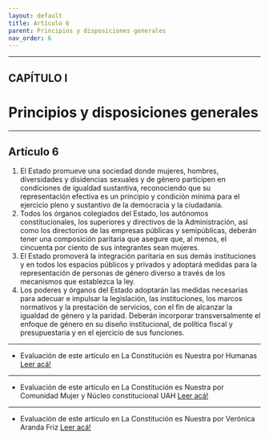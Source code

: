 ```yaml
---
layout: default
title: Artículo 6
parent: Principios y disposiciones generales
nav_order: 6
---
```


---

## CAPÍTULO I 
# Principios y disposiciones generales

---

## Artículo 6

1. El Estado promueve una sociedad donde mujeres, hombres, diversidades y disidencias sexuales y de género participen en condiciones de igualdad sustantiva, reconociendo que su representación efectiva es un principio y condición mínima para el ejercicio pleno y sustantivo de la democracia y la ciudadanía.
2. Todos los órganos colegiados del Estado, los autónomos constitucionales, los superiores y directivos de la Administración, así como los directorios de las empresas públicas y semipúblicas, deberán tener una composición paritaria que asegure que, al menos, el cincuenta por ciento de sus integrantes sean mujeres.
3. El Estado promoverá la integración paritaria en sus demás instituciones y en todos los espacios públicos y privados y adoptará medidas para la representación de personas de género diverso a través de los mecanismos que establezca la ley.
4. Los poderes y órganos del Estado adoptarán las medidas necesarias para adecuar e impulsar la legislación, las instituciones, los marcos normativos y la prestación de servicios, con el fin de alcanzar la igualdad de género y la paridad. Deberán incorporar transversalmente el enfoque de género en su diseño institucional, de política fiscal y presupuestaria y en el ejercicio de sus funciones.

---
- Evaluación de este artículo en La Constitución es Nuestra por Humanas
<a target="_blank" href="https://laconstitucionesnuestra.cl/evaluaciones/verevaluaciones/65">Leer acá!</a>
---
- Evaluación de este artículo en La Constitución es Nuestra por Comunidad Mujer y Núcleo constitucional UAH
<a target="_blank" href="https://laconstitucionesnuestra.cl/evaluaciones/verevaluaciones/67">Leer acá!</a>
---
- Evaluación de este artículo en La Constitución es Nuestra por Verónica Aranda Friz
<a target="_blank" href="https://laconstitucionesnuestra.cl/evaluaciones/verevaluaciones/90">Leer acá!</a>